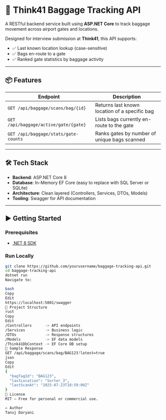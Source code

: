 # 🧳 Think41 Baggage Tracking API

A RESTful backend service built using **ASP.NET Core** to track baggage movement across airport gates and locations.

Designed for interview submission at **Think41**, this API supports:

- ✅ Last known location lookup (case-sensitive)
- ✅ Bags en-route to a gate
- ✅ Ranked gate statistics by baggage activity

---

## 📦 Features

| Endpoint                                | Description                                         |
|----------------------------------------|-----------------------------------------------------|
| `GET /api/baggage/scans/bag/{id}`      | Returns last known location of a specific bag       |
| `GET /api/baggage/active/gate/{gate}`  | Lists bags currently en-route to the gate           |
| `GET /api/baggage/stats/gate-counts`   | Ranks gates by number of unique bags scanned        |

---

## 🛠️ Tech Stack

- **Backend**: ASP.NET Core 8
- **Database**: In-Memory EF Core (easy to replace with SQL Server or SQLite)
- **Architecture**: Clean layered (Controllers, Services, DTOs, Models)
- **Tooling**: Swagger for API documentation

---

## ▶️ Getting Started

### Prerequisites

- [.NET 8 SDK](https://dotnet.microsoft.com/en-us/download)

### Run Locally

```bash
git clone https://github.com/yourusername/baggage-tracking-api.git
cd baggage-tracking-api
dotnet run
Navigate to:

bash
Copy
Edit
https://localhost:5001/swagger
📁 Project Structure
rust
Copy
Edit
/Controllers      -> API endpoints
/Services         -> Business logic
/DTOs             -> Response structures
/Models           -> EF data models
/Think41DbContext -> EF Core DB setup
📌 Sample Response
GET /api/baggage/scans/bag/BAG123?latest=true
json
Copy
Edit
{
  "bagTagId": "BAG123",
  "lastLocation": "Sorter_3",
  "lastScanAt": "2025-07-23T18:59:00Z"
}
📃 License
MIT — Free for personal or commercial use.

✍️ Author
Tanuj Daryani
